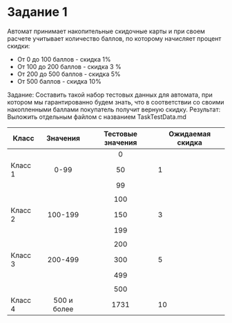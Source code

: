 ﻿# Задание 1
Автомат принимает накопительные скидочные карты
и при своем расчете учитывает количество баллов, 
по которому начисляет процент скидки:

- От 0 до 100 баллов - скидка 1%
- От 100 до 200 баллов - скидка 3 %
- От 200 до 500 баллов - скидка 5%
- От 500 баллов - скидка 10%

Задание: Составить такой набор тестовых данных для автомата, 
при котором мы гарантированно будем знать, что в соответствии
со своими накопленными баллами покупатель получит верную скидку.
Результат: Выложить отдельным файлом с названием TaskTestData.md


| Класс |  Значения  |Тестовые значения|Ожидаемая скидка|
|-------|:----------:|:---------------:|----------------|
|       |            |       0         |                |
|Класс 1|    0-99    |       50        |        1       |
|       |            |       99        |                |
|       |            |                 |                |
|       |            |       100       |                |
|Класс 2|   100-199  |       150       |        3       |
|       |            |       199       |                |
|       |            |                 |                |
|       |            |       200       |                |
|Класс 3|   200-499  |       300       |        5       |
|       |            |       499       |                |
|       |            |                 |                |
|       |            |       500       |                |
|Класс 4| 500 и более|       1731      |        10      |


